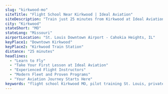 ```yaml
---
slug: "kirkwood-mo"
siteTitle: "Flight School Near Kirkwood | Ideal Aviation"
siteDescription: "Train just 25 minutes from Kirkwood at Ideal Aviation. Private, commercial, and helicopter pilot programs at St. Louis Downtown Airport."
city: "Kirkwood"
stateShort: "MO"
stateLong: "Missouri"
airportLocation: "St. Louis Downtown Airport - Cahokia Heights, IL"
keyPlace1: "Downtown Kirkwood"
keyPlace2: "Kirkwood Train Station"
distance: "25 minutes"
headlines:
  - "Learn to Fly"
  - "Take Your First Lesson at Ideal Aviation"
  - "Experienced Flight Instructors"
  - "Modern Fleet and Proven Programs"
  - "Your Aviation Journey Starts Here"
keywords: "flight school Kirkwood MO, pilot training St. Louis, private pilot license Kirkwood, helicopter lessons Missouri, commercial pilot courses near St. Louis"
---
```

